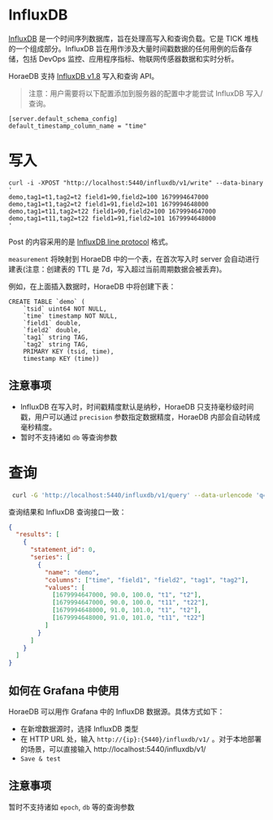 # InfluxDB

[InfluxDB](https://www.influxdata.com/products/influxdb-overview/) 是一个时间序列数据库，旨在处理高写入和查询负载。它是 TICK 堆栈的一个组成部分。InfluxDB 旨在用作涉及大量时间戳数据的任何用例的后备存储，包括 DevOps 监控、应用程序指标、物联网传感器数据和实时分析。

HoraeDB 支持 [InfluxDB v1.8](https://docs.influxdata.com/influxdb/v1.8/tools/api/#influxdb-1x-http-endpoints) 写入和查询 API。

> 注意：用户需要将以下配置添加到服务器的配置中才能尝试 InfluxDB 写入/查询。

```
[server.default_schema_config]
default_timestamp_column_name = "time"
```

# 写入

```
curl -i -XPOST "http://localhost:5440/influxdb/v1/write" --data-binary '
demo,tag1=t1,tag2=t2 field1=90,field2=100 1679994647000
demo,tag1=t1,tag2=t2 field1=91,field2=101 1679994648000
demo,tag1=t11,tag2=t22 field1=90,field2=100 1679994647000
demo,tag1=t11,tag2=t22 field1=91,field2=101 1679994648000
'
```

Post 的内容采用的是 [InfluxDB line protocol](https://docs.influxdata.com/influxdb/v1.8/write_protocols/line_protocol_reference/) 格式。

`measurement` 将映射到 HoraeDB 中的一个表，在首次写入时 server 会自动进行建表(注意：创建表的 TTL 是 7d，写入超过当前周期数据会被丢弃)。

例如，在上面插入数据时，HoraeDB 中将创建下表：

```
CREATE TABLE `demo` (
    `tsid` uint64 NOT NULL,
    `time` timestamp NOT NULL,
    `field1` double,
    `field2` double,
    `tag1` string TAG,
    `tag2` string TAG,
    PRIMARY KEY (tsid, time),
    timestamp KEY (time))
```

## 注意事项

- InfluxDB 在写入时，时间戳精度默认是纳秒，HoraeDB 只支持毫秒级时间戳，用户可以通过 `precision` 参数指定数据精度，HoraeDB 内部会自动转成毫秒精度。
- 暂时不支持诸如 `db` 等查询参数

# 查询

```sh
 curl -G 'http://localhost:5440/influxdb/v1/query' --data-urlencode 'q=SELECT * FROM "demo"'
```

查询结果和 InfluxDB 查询接口一致：

```json
{
  "results": [
    {
      "statement_id": 0,
      "series": [
        {
          "name": "demo",
          "columns": ["time", "field1", "field2", "tag1", "tag2"],
          "values": [
            [1679994647000, 90.0, 100.0, "t1", "t2"],
            [1679994647000, 90.0, 100.0, "t11", "t22"],
            [1679994648000, 91.0, 101.0, "t1", "t2"],
            [1679994648000, 91.0, 101.0, "t11", "t22"]
          ]
        }
      ]
    }
  ]
}
```

## 如何在 Grafana 中使用

HoraeDB 可以用作 Grafana 中的 InfluxDB 数据源。具体方式如下：

- 在新增数据源时，选择 InfluxDB 类型
- 在 HTTP URL 处，输入 `http://{ip}:{5440}/influxdb/v1/` 。对于本地部署的场景，可以直接输入 http://localhost:5440/influxdb/v1/
- `Save & test`

## 注意事项

暂时不支持诸如 `epoch`, `db` 等的查询参数

